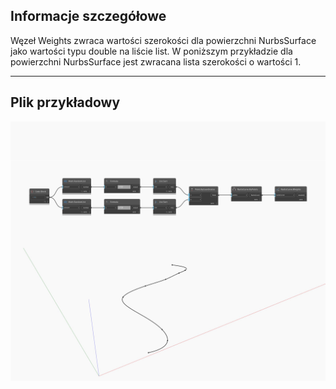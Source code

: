 ## Informacje szczegółowe
Węzeł Weights zwraca wartości szerokości dla powierzchni NurbsSurface jako wartości typu double na liście list. W poniższym przykładzie dla powierzchni NurbsSurface jest zwracana lista szerokości o wartości 1.
___
## Plik przykładowy

![Weights](./Autodesk.DesignScript.Geometry.NurbsCurve.Weights_img.jpg)

